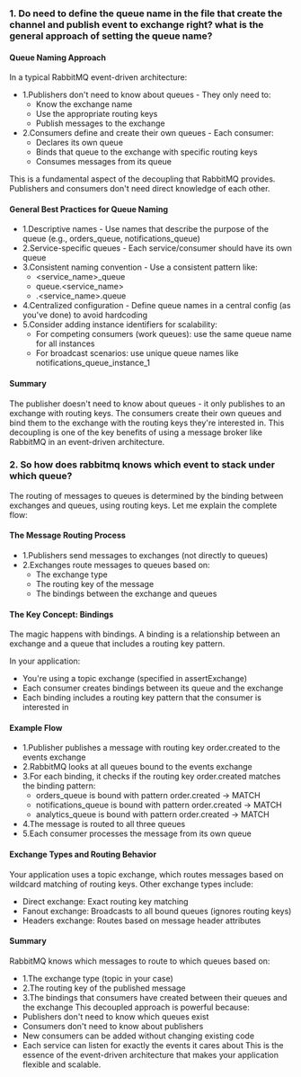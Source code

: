 ### 1. Do need to define the queue name in the file that create the channel and publish event to exchange right? what is the general approach of setting the queue name?
#### Queue Naming Approach
In a typical RabbitMQ event-driven architecture:
- 1.Publishers don't need to know about queues - They only need to:
    - Know the exchange name
    - Use the appropriate routing keys
    - Publish messages to the exchange
- 2.Consumers define and create their own queues - Each consumer:
    - Declares its own queue
    - Binds that queue to the exchange with specific routing keys
    - Consumes messages from its queue

This is a fundamental aspect of the decoupling that RabbitMQ provides. Publishers and consumers don't need direct knowledge of each other.

#### General Best Practices for Queue Naming
- 1.Descriptive names - Use names that describe the purpose of the queue (e.g., orders_queue, notifications_queue)
- 2.Service-specific queues - Each service/consumer should have its own queue
- 3.Consistent naming convention - Use a consistent pattern like:
    - <service_name>_queue
    - queue.<service_name>
    - <environment>.<service_name>.queue
- 4.Centralized configuration - Define queue names in a central config (as you've done) to avoid hardcoding
- 5.Consider adding instance identifiers for scalability:
    - For competing consumers (work queues): use the same queue name for all instances
    - For broadcast scenarios: use unique queue names like notifications_queue_instance_1

#### Summary
The publisher doesn't need to know about queues - it only publishes to an exchange with routing keys. The consumers create their own queues and bind them to the exchange with the routing keys they're interested in. This decoupling is one of the key benefits of using a message broker like RabbitMQ in an event-driven architecture.


### 2. So how does rabbitmq knows which event to stack under which queue?

The routing of messages to queues is determined by the binding between exchanges and queues, using routing keys. Let me explain the complete flow:

#### The Message Routing Process
- 1.Publishers send messages to exchanges (not directly to queues)
- 2.Exchanges route messages to queues based on:
    - The exchange type
    - The routing key of the message
    - The bindings between the exchange and queues

#### The Key Concept: Bindings
The magic happens with bindings. A binding is a relationship between an exchange and a queue that includes a routing key pattern.

In your application:
- You're using a topic exchange (specified in assertExchange)
- Each consumer creates bindings between its queue and the exchange
- Each binding includes a routing key pattern that the consumer is interested in

#### Example Flow
- 1.Publisher publishes a message with routing key order.created to the events exchange
- 2.RabbitMQ looks at all queues bound to the events exchange
- 3.For each binding, it checks if the routing key order.created matches the binding pattern:
    - orders_queue is bound with pattern order.created → MATCH
    - notifications_queue is bound with pattern order.created → MATCH
    - analytics_queue is bound with pattern order.created → MATCH
- 4.The message is routed to all three queues
- 5.Each consumer processes the message from its own queue
#### Exchange Types and Routing Behavior
Your application uses a topic exchange, which routes messages based on wildcard matching of routing keys. Other exchange types include:
- Direct exchange: Exact routing key matching
- Fanout exchange: Broadcasts to all bound queues (ignores routing keys)
- Headers exchange: Routes based on message header attributes

#### Summary
RabbitMQ knows which messages to route to which queues based on:
- 1.The exchange type (topic in your case)
- 2.The routing key of the published message
- 3.The bindings that consumers have created between their queues and the exchange
This decoupled approach is powerful because:
- Publishers don't need to know which queues exist
- Consumers don't need to know about publishers
- New consumers can be added without changing existing code
- Each service can listen for exactly the events it cares about
This is the essence of the event-driven architecture that makes your application flexible and scalable.